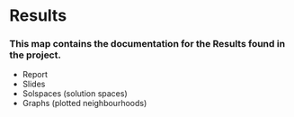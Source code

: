 # Results

### This map contains the documentation for the Results found in the project.

- Report
- Slides
- Solspaces (solution spaces)
- Graphs (plotted neighbourhoods)
